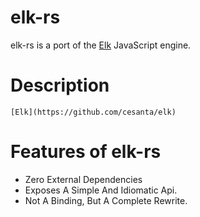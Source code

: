 # elk-rs

elk-rs is a port of the [Elk](https://github.com/cesanta/elk) JavaScript engine.

# Description

	[Elk](https://github.com/cesanta/elk)



# Features of elk-rs

- Zero External Dependencies
- Exposes A Simple And Idiomatic Api.
- Not A Binding, But A Complete Rewrite.


